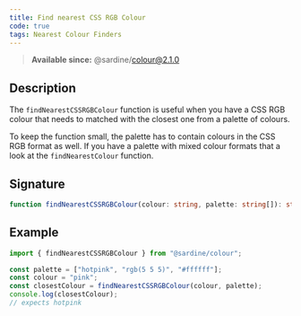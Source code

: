 ```yaml
---
title: Find nearest CSS RGB Colour
code: true
tags: Nearest Colour Finders
---
```


> **Available since:** @sardine/colour@2.1.0

## Description

The `findNearestCSSRGBColour` function is useful when you have a CSS RGB colour that needs to matched with the closest one from a palette of colours.

To keep the function small, the palette has to contain colours in the CSS RGB format as well. If you have a palette with mixed colour formats that a look at the `findNearestColour` function.

## Signature

```typescript
function findNearestCSSRGBColour(colour: string, palette: string[]): string;
```

## Example

```javascript
import { findNearestCSSRGBColour } from "@sardine/colour";

const palette = ["hotpink", "rgb(5 5 5)", "#ffffff"];
const colour = "pink";
const closestColour = findNearestCSSRGBColour(colour, palette);
console.log(closestColour);
// expects hotpink
```
